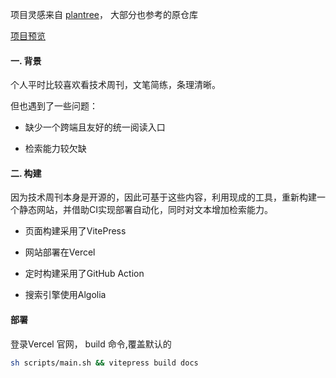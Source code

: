 项目灵感来自 [plantree](https://github.com/plantree/ruanyf-weekly)， 大部分也参考的原仓库

[项目预览](golangweekly.vercel.app)

#### 一. 背景

个人平时比较喜欢看技术周刊，文笔简练，条理清晰。

但也遇到了一些问题：

- 缺少一个跨端且友好的统一阅读入口

- 检索能力较欠缺

#### 二. 构建

因为技术周刊本身是开源的，因此可基于这些内容，利用现成的工具，重新构建一个静态网站，并借助CI实现部署自动化，同时对文本增加检索能力。

- 页面构建采用了VitePress

- 网站部署在Vercel

- 定时构建采用了GitHub Action

- 搜索引擎使用Algolia


#### 部署

登录Vercel 官网， build 命令,覆盖默认的

```sh
sh scripts/main.sh && vitepress build docs

```





